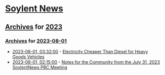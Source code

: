 # [Soylent News](../../../README.md)

## [Archives](../../index.md) for [2023](../index.md)

### [Archives](../../index.md) for [2023-08-01](index.md)

* [2023-08-01, 03:32:00](https://soylentnews.org/article.pl?sid=23/07/30/229234&from=rss) - [Electricity Cheaper Than Diesel for Heavy Goods Vehicles](https://soylentnews.org/article.pl?sid=23/07/30/229234&from=rss)
* [2023-08-01, 02:15:00](https://soylentnews.org/meta/article.pl?sid=23/08/01/0150211&from=rss) - [Notes for the Community from the July 31, 2023 SoylentNews PBC Meeting](https://soylentnews.org/meta/article.pl?sid=23/08/01/0150211&from=rss)
